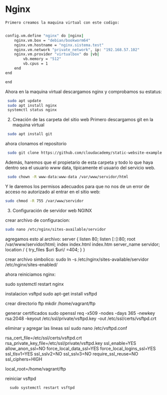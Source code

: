 # Nginx
    Primero creamos la maquina virtual con este codigo:

  ```bash Vagrant.configure("2") do |config|

  config.vm.define "nginx" do |nginx|
      nginx.vm.box = "debian/bookworm64"  
      nginx.vm.hostname = "nginx.sistema.test"
      nginx.vm.network "private_network", ip: "192.168.57.102"  
      nginx.vm.provider "virtualbox" do |vb|
          vb.memory = "512"  
          vb.cpus = 1  
      end
  end

end
```

Ahora en la maquina virtual descargamos nginx y comprobamos su estatus:

```bash  
 sudo apt update
 sudo apt install nginx
 systemctl status nginx
 ```


2. Creación de las carpeta del sitio web
Primero descargamos git en la maquina virtual
```bash  
 sudo apt install git
 ```

ahora clonamos el repositorio 

```bash  
 sudo git clone https://github.com/cloudacademy/static-website-example /var/www/servidor/html

 ```

  Además, haremos que el propietario de esta carpeta y todo lo que haya dentro sea el usuario www
data, típicamente el usuario del servicio web.

```bash  
 sudo chown -R www-data:www-data /var/www/servidor/html
```

Y le daremos los permisos adecuados para que no nos de un error de acceso no autorizado al entrar
 en el sitio web:

 ```bash  
 sudo chmod -R 755 /var/www/servidor
```

3. Configuración de servidor web NGINX

crear archivo de configuracion:
 
 ```bash  
 sudo nano /etc/nginx/sites-available/servidor
```

agregamos esto al archivo:
 server {
         listen 80;
         listen [::]:80;
         root /var/www/servidor/html;
         index index.html index.htm 
         server_name servidor;
         location / {
                try_files $uri $uri/ =404;
        }
 }

 crear archivo simbolico:
 sudo ln -s /etc/nginx/sites-available/servidor /etc/nginx/sites-enabled/

 ahora reiniciamos nginx:

 sudo systemctl restart nginx

 instalacion vsftpd
sudo apt-get install vsftpd

crear directorio ftp
mkdir /home/vagrant/ftp

generar certificados
   sudo openssl req -x509 -nodes -days 365 -newkey rsa:2048 -keyout /etc/ssl/private/vsftpd.key -out /etc/ssl/certs/vsftpd.crt

   eliminar y agregar las lineas ssl 
      sudo nano /etc/vsftpd.conf


   rsa_cert_file=/etc/ssl/certs/vsftpd.crt
   rsa_private_key_file=/etc/ssl/private/vsftpd.key
   ssl_enable=YES
   allow_anon_ssl=NO
   force_local_data_ssl=YES
   force_local_logins_ssl=YES
   ssl_tlsv1=YES
   ssl_sslv2=NO
   ssl_sslv3=NO
   require_ssl_reuse=NO
   ssl_ciphers=HIGH
   
   local_root=/home/vagrant/ftp

   reiniciar vsftpd

      sudo systemctl restart vsftpd